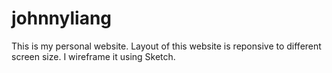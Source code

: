 johnnyliang
===========
This is my personal website. Layout of this website is reponsive to different screen size. I wireframe it using Sketch. 
